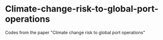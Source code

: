 # Climate-change-risk-to-global-port-operations
Codes from the paper "Climate change risk to global port operations"
